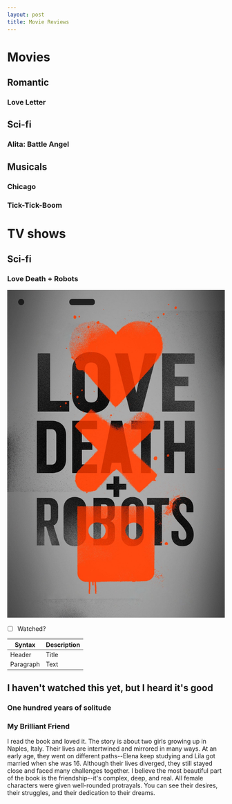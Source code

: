 ```yaml
---
layout: post
title: Movie Reviews
---
```


# Movies
## Romantic
### Love Letter

## Sci-fi
### Alita: Battle Angel

## Musicals
### Chicago

### Tick-Tick-Boom


# TV shows
## Sci-fi
### Love Death + Robots
![alt text](https://github.com/shangchengzhao/shangchengzhao.github.io/blob/master/images/love_death_robot.jpg "Love Death + Robots")

- [ ] Watched?

| Syntax | Description |
| ----------- | ----------- |
| Header | Title |
| Paragraph | Text |

## I haven't watched this yet, but I heard it's good
### One hundred years of solitude

### My Brilliant Friend

I read the book and loved it. The story is about two girls growing up in Naples, Italy. Their lives are intertwined and mirrored in many ways. At an early age, they went on different paths--Elena keep studying and Lila got married when she was 16. Although their lives diverged, they still stayed close and faced many challenges together. I believe the most beautiful part of the book is the friendship--it's complex, deep, and real. All female characters were given well-rounded protrayals. You can see their desires, their struggles, and their dedication to their dreams.

<!-- Next you can update your site name, avatar and other options using the _config.yml file in the root of your repository (shown below).

![_config.yml]({{ site.baseurl }}/images/config.png)

The easiest way to make your first post is to edit this one. Go into /_posts/ and update the Hello World markdown file. For more instructions head over to the [Jekyll Now repository](https://github.com/barryclark/jekyll-now) on GitHub. -->